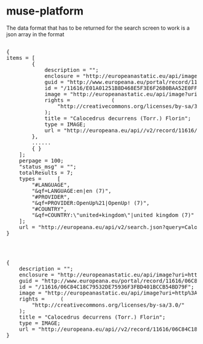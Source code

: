 muse-platform
=============
The data format that has to be returned for the search screen to work is a json array in the format

<pre>

{
items = [
        {
            description = "";
            enclosure = "http://europeanastatic.eu/api/image?uri=http%3A%2F%2Fdata.rbge.org.uk%2Fimages%2F501745%2F-1&size=LARGE&type=IMAGE";
            guid = "http://www.europeana.eu/portal/record/11616/E01A01251B8D468E5F3E6F26B0BAA52E0FF2B465.html?utm_source=api&utm_medium=api&utm_campaign=ZHKKYAIMYT";
            id = "/11616/E01A01251B8D468E5F3E6F26B0BAA52E0FF2B465";
            image = "http://europeanastatic.eu/api/image?uri=http%3A%2F%2Fdata.rbge.org.uk%2Fimages%2F501745%2F-1&size=LARGE&type=IMAGE";
            rights =             (
                "http://creativecommons.org/licenses/by-sa/3.0/"
            );
            title = "Calocedrus decurrens (Torr.) Florin";
            type = IMAGE;
            url = "http://europeana.eu/api//v2/record/11616/E01A01251B8D468E5F3E6F26B0BAA52E0FF2B465.json?wskey=ZHKKYAIMYT";
        },
        ......
        { }
    ];
    perpage = 100;
    "status_msg" = "";
    totalResults = 7;
    types =     [
        "#LANGUAGE",
        "&qf=LANGUAGE:en|en (7)",
        "#PROVIDER",
        "&qf=PROVIDER:OpenUp%21|OpenUp! (7)",
        "#COUNTRY",
        "&qf=COUNTRY:\"united+kingdom\"|united kingdom (7)"
    ];
    url = "http://europeana.eu/api/v2/search.json?query=Calocedrus&rows=100&start=1&wskey=ZHKKYAIMYT&profile=portal&qf=TYPE:IMAGE&qf=DATA_PROVIDER:\"Cat%C3%A1logo+Colectivo+de+la+Red+de+Bibliotecas+de+los+Archivos+Estatales\"&qf=DATA_PROVIDER:\"Biblioteca+Virtual+del+Patrimonio+Bibliogr%C3%A1fico\"&qf=DATA_PROVIDER:\"Biblioteca+Virtual+del+Ministerio+de+Defensa\"&qf=DATA_PROVIDER:\"Rijksmuseum\"&qf=DATA_PROVIDER:\"\U0418\U043d\U0441\U0442\U0438\U0442\U0443\U0442+\U0437\U0430+\U0431\U0430\U043b\U043a\U0430\U043d\U0438\U0441\U0442\U0438\U043a\U0430+\U0441+\U0426\U0435\U043d\U0442\U044a\U0440+\U043f\U043e+\U0442\U0440\U0430\U043a\U043e\U043b\U043e\U0433\U0438\U044f\"&qf=DATA_PROVIDER:\"Central+Library+of+Bulgarian+Academy+of+Sciences\"&qf=DATA_PROVIDER:\"Museu+Nacional+de+Arqueologia\"&qf=DATA_PROVIDER:\"The+Royal+Botanic+Garden+Edinburgh\"&qf=DATA_PROVIDER:\"University+of+Tartu,+Natural+History+Museum\"&qf=DATA_PROVIDER:\"Museum+of+Geology,+University+of+Tartu\"&qf=DATA_PROVIDER:\"The+National+Library+of+Poland+-+Biblioteka+Narodowa\"&qf=DATA_PROVIDER:\"Biblioteca+Valenciana+Digital\"&qf=DATA_PROVIDER:\"Fondo+Fotogr\U00e1fico+de+la+Universidad+de+Navarra\"";
}



</pre>


<pre>
{
    description = "";
    enclosure = "http://europeanastatic.eu/api/image?uri=http%3A%2F%2Fdata.rbge.org.uk%2Fimages%2F502555%2F-1&size=LARGE&type=IMAGE";
    guid = "http://www.europeana.eu/portal/record/11616/06C84C18C79532DE75936F3FBD401BCCB54BD79F.html?utm_source=api&utm_medium=api&utm_campaign=ZHKKYAIMYT";
    id = "/11616/06C84C18C79532DE75936F3FBD401BCCB54BD79F";
    image = "http://europeanastatic.eu/api/image?uri=http%3A%2F%2Fdata.rbge.org.uk%2Fimages%2F502555%2F-1&size=LARGE&type=IMAGE";
    rights =     (
        "http://creativecommons.org/licenses/by-sa/3.0/"
    );
    title = "Calocedrus decurrens (Torr.) Florin";
    type = IMAGE;
    url = "http://europeana.eu/api//v2/record/11616/06C84C18C79532DE75936F3FBD401BCCB54BD79F.json?wskey=ZHKKYAIMYT";
}

</pre>



